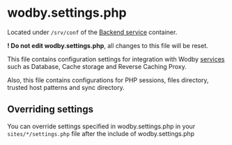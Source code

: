 # wodby.settings.php

Located under `/srv/conf` of the [Backend service](README.md) container.

**! Do not edit wodby.settings.php**, all changes to this file will be reset.

This file contains configuration settings for integration with Wodby [services](README.md) such as Database, Cache storage and Reverse Caching Proxy. 

Also, this file contains configurations for PHP sessions, files directory, trusted host patterns and sync directory.  

## Overriding settings

You can override settings specified in wodby.settings.php in your `sites/*/settings.php` file after the include of wodby.settings.php 
